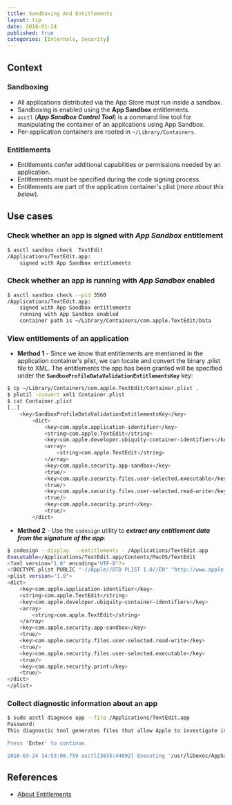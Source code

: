 ```yaml
---
title: Sandboxing And Entitlements
layout: tip
date: 2018-01-24
published: true
categories: [Internals, Security]
---
```


## Context

### Sandboxing
* All applications distributed via the App Store must run inside a sandbox. 
* Sandboxing is enabled using the __App Sandbox__ entitlements.
* ```asctl``` (**_App Sandbox Control Tool_**) is a command line tool for manipulating the container of an applications using App Sandbox. 
* Per-application containers are rooted in ```~/Library/Containers```.


### Entitlements

* Entitlements confer additional capabilities or permissions needed by an application.
* Entitlements must be specified during the code signing process.
* Entitlements are part of the application container's plist (_more about this below_).

## Use cases

### Check whether an app is signed with _App Sandbox_ entitlement
 
```bash
$ asctl sandbox check  TextEdit
/Applications/TextEdit.app:
	signed with App Sandbox entitlements
```

### Check whether an app is running with _App Sandbox_ enabled

```bash
$ asctl sandbox check --pid 3560
/Applications/TextEdit.app:
	signed with App Sandbox entitlements
	running with App Sandbox enabled
	container path is ~/Library/Containers/com.apple.TextEdit/Data
```

### View entitlements of an application

* **Method 1** - Since we know that entitlements are mentioned in the application container's plist, we can locate and convert the binary .plist file to XML. The entitlements the app has been granted will be specified under the **```SandboxProfileDataValidationEntitlementsKey```** key:

```bash
$ cp ~/Library/Containers/com.apple.TextEdit/Container.plist .
$ plutil -convert xml1 Container.plist
$ cat Container.plist
[..]
	<key>SandboxProfileDataValidationEntitlementsKey</key>
		<dict>
			<key>com.apple.application-identifier</key>
			<string>com.apple.TextEdit</string>
			<key>com.apple.developer.ubiquity-container-identifiers</key>
			<array>
				<string>com.apple.TextEdit</string>
			</array>
			<key>com.apple.security.app-sandbox</key>
			<true/>
			<key>com.apple.security.files.user-selected.executable</key>
			<true/>
			<key>com.apple.security.files.user-selected.read-write</key>
			<true/>
			<key>com.apple.security.print</key>
			<true/>
		</dict>
```
* **Method 2** - Use the ```codesign``` utility to __*extract any entitlement data from the signature of the app*__:

```bash
$ codesign --display  --entitlements - /Applications/TextEdit.app
Executable=/Applications/TextEdit.app/Contents/MacOS/TextEdit
<?xml version="1.0" encoding="UTF-8"?>
<!DOCTYPE plist PUBLIC "-//Apple//DTD PLIST 1.0//EN" "http://www.apple.com/DTDs/PropertyList-1.0.dtd">
<plist version="1.0">
<dict>
	<key>com.apple.application-identifier</key>
	<string>com.apple.TextEdit</string>
	<key>com.apple.developer.ubiquity-container-identifiers</key>
	<array>
		<string>com.apple.TextEdit</string>
	</array>
	<key>com.apple.security.app-sandbox</key>
	<true/>
	<key>com.apple.security.files.user-selected.read-write</key>
	<true/>
	<key>com.apple.security.files.user-selected.executable</key>
	<true/>
	<key>com.apple.security.print</key>
	<true/>
</dict>
</plist>
```

### Collect diagnostic information about an app

```bash
$ sudo asctl diagnose app --file /Applications/TextEdit.app
Password:
This diagnostic tool generates files that allow Apple to investigate issues with your computer and help Apple to improve its products. The generated files may contain some of your personal information, which may include, but not be limited to, the serial number or similar unique number for your device, your user name, your file names or your computer name. The information is used by Apple in accordance with its privacy policy (www.apple.com/privacy) and is not shared with any third party. By enabling this diagnostic tool and sending a copy of the generated files to Apple, you are consenting to Apple's use of the content of such files.

Press 'Enter' to continue.

2018-03-24 14:53:08.759 asctl[3635:44892] Executing '/usr/libexec/AppSandbox/container_check.rb --for-user m --stdout'...
```

## References

* [About Entitlements](https://developer.apple.com/library/content/documentation/Miscellaneous/Reference/EntitlementKeyReference/Chapters/AboutEntitlements.html)
